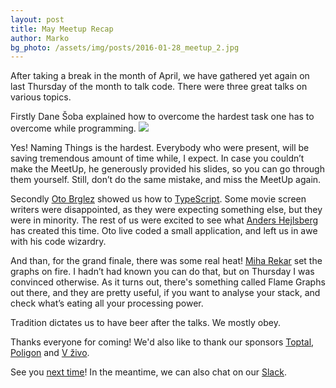 ```yaml
---
layout: post
title: May Meetup Recap
author: Marko
bg_photo: /assets/img/posts/2016-01-28_meetup_2.jpg
---
```


After taking a break in the month of April, we have gathered yet again on last Thursday of the month to talk code. There were three great talks on various topics.

Firstly Dane Šoba explained how to overcome the hardest task one has to overcome while programming.
<img src="http://images.techhive.com/images/idge/imported/article/itw/2013/10/23/programmers_hardest_tasks-600x700-100521914-orig.jpg">

Yes! Naming Things is the hardest.
Everybody who were present, will be saving tremendous amount of time while, I expect.
In case you couldn’t make the MeetUp, he generously provided his slides, so you can go through them yourself. Still, don’t do the same mistake, and miss the MeetUp again.
<script async class="speakerdeck-embed" data-id="11d7cb4c7f304586b56dfcf9f7003bf8" data-ratio="1.33333333333333" src="//speakerdeck.com/assets/embed.js"></script>

Secondly [Oto Brglez](http://otobrglez.opalab.com) showed us how to [TypeScript](https://www.typescriptlang.org/). Some movie screen writers were disappointed, as they were expecting something else, but they were in minority. The rest of us were excited to see what [Anders Hejlsberg](https://github.com/ahejlsberg) has created this time. Oto live coded a small application, and left us in awe with his code wizardry.


And than, for the grand finale, there was some real heat! [Miha Rekar](http://twitter.com/mr_foto) set the graphs on fire. I hadn’t had known you can do that, but on Thursday I was convinced otherwise. As it turns out, there's something called Flame Graphs out there, and they are pretty useful, if you want to analyse your stack, and check what’s eating all your processing power.
<script async class="speakerdeck-embed" data-id="acc63ab216464c719162f38c3620676a" data-ratio="1.33333333333333" src="//speakerdeck.com/assets/embed.js"></script>

Tradition dictates us to have beer after the talks. We mostly obey.

Thanks everyone for coming! We'd also like to thank our sponsors [Toptal](http://www.toptal.com), [Poligon](http://www.poligon.si) and [V živo](http://vzivo.si).

See you [next time](http://www.meetup.com/RubySlovenia/)! In the meantime, we can also chat on our [Slack](http://slack.rug.si/).